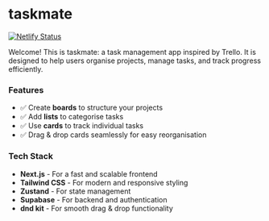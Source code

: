 # taskmate

[![Netlify Status](https://api.netlify.com/api/v1/badges/e3a08fdb-a5ee-49af-aaff-a6d64b709232/deploy-status)](https://taskmate.jamesmichael.dev)

Welcome! This is taskmate: a task management app inspired by Trello. It is designed to help users organise projects, manage tasks, and track progress efficiently.

### **Features**

-   ✅ Create **boards** to structure your projects
-   ✅ Add **lists** to categorise tasks
-   ✅ Use **cards** to track individual tasks
-   ✅ Drag & drop cards seamlessly for easy reorganisation

### **Tech Stack**

-   **Next.js** - For a fast and scalable frontend
-   **Tailwind CSS** - For modern and responsive styling
-   **Zustand** - For state management
-   **Supabase** - For backend and authentication
-   **dnd kit** - For smooth drag & drop functionality
